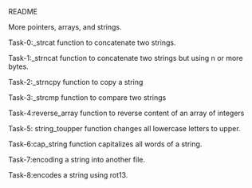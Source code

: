 README

More pointers, arrays, and strings.

Task-0:_strcat function to concatenate two strings.

Task-1:_strncat function to concatenate two strings but using n or more bytes.

Task-2:_strncpy function to copy a string

Task-3:_strcmp function to compare two strings

Task-4:reverse_array function to reverse content of an array of integers

Task-5: string_toupper function changes all lowercase letters to upper.

Task-6:cap_string function capitalizes all words of a string.

Task-7:encoding a string into another file.

Task-8:encodes a string using rot13.

